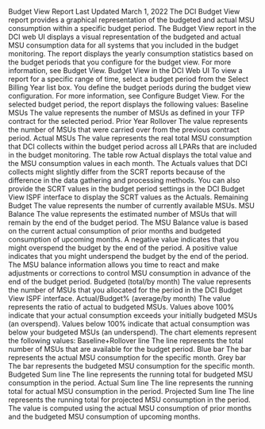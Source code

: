 Budget View Report
Last Updated March 1, 2022
The DCI Budget View report provides a graphical representation of the budgeted and actual MSU consumption within a specific budget period.
The Budget View report in the DCI web UI displays a visual representation of the budgeted and actual MSU consumption data for all systems that you included in the budget monitoring. The report displays the yearly consumption statistics based on the budget periods that you configure for the budget view. For more information, see Budget View.
Budget View in the DCI Web UI
To view a report for a specific range of time, select a budget period from the Select Billing Year list box. You define the budget periods during the budget view configuration. For more information, see Configure Budget View.
For the selected budget period, the report displays the following values:
Baseline MSUs
The value represents the number of MSUs as defined in your TFP contract for the selected period.
Prior Year Rollover
The value represents the number of MSUs that were carried over from the previous contract period.
Actual MSUs
The value represents the real total MSU consumption that DCI collects within the budget period across all LPARs that are included in the budget monitoring. The table row Actual displays the total value and the MSU consumption values in each month.
The Actuals values that DCI collects might slightly differ from the SCRT reports because of the difference in the data gathering and processing methods. You can also provide the SCRT values in the budget period settings in the DCI Budget View ISPF interface to display the SCRT values as the Actuals.
Remaining Budget
The value represents the number of currently available MSUs.
MSU Balance
The value represents the estimated number of MSUs that will remain by the end of the budget period. The MSU Balance value is based on the current actual consumption of prior months and budgeted consumption of upcoming months.
A negative value indicates that you might overspend the budget by the end of the period.
A positive value indicates that you might underspend the budget by the end of the period.
The MSU balance information allows you time to react and make adjustments or corrections to control MSU consumption in advance of the end of the budget period.
Budgeted (total/by month)
The value represents the number of MSUs that you allocated for the period in the DCI Budget View ISPF interface.
Actual/Budget% (average/by month)
The value represents the ratio of actual to budgeted MSUs.
Values above 100% indicate that your actual consumption exceeds your initially budgeted MSUs (an overspend).
Values below 100% indicate that actual consumption was below your budgeted MSUs (an underspend).
The chart elements represent the following values:
Baseline+Rollover line
The line represents the total number of MSUs that are available for the budget period.
Blue bar
The bar represents the actual MSU consumption for the specific month.
Grey bar
The bar represents the budgeted MSU consumption for the specific month.
Budgeted Sum line
The line represents the running total for budgeted MSU consumption in the period.
Actual Sum line
The line represents the running total for actual MSU consumption in the period.
Projected Sum line
The line represents the running total for projected MSU consumption in the period. The value is computed using the actual MSU consumption of prior months and the budgeted MSU consumption of upcoming months.